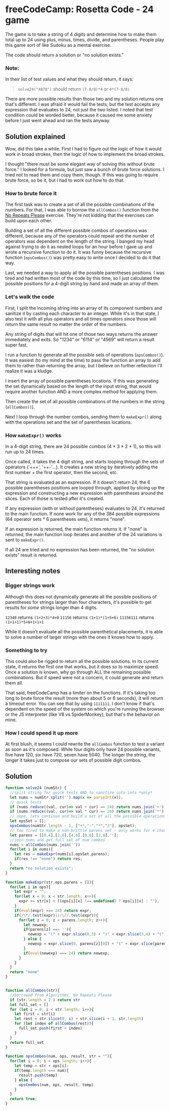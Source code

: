 # freeCodeCamp: Rosetta Code - 24 game

The game is to take a string of 4 digits and determine how to make them total up to 24 using plus, minus, times, divide, and parentheses. People play this game sort of like Sudoku as a mental exercise.

The code should return a solution or "no solution exists."

### Note:

In their list of test values and what they should return, it says:

> `solve24("4878")` should return `(7-8/8)*4` or `4*(7-8/8)`

There are more possible results than those two and my solution returns one that's different. I was afraid it would fail the tests, but the test accepts any expression that evaluates to 24, not just the two listed. I noted that test condition could be worded better, because it caused me some anxiety before I just went ahead and ran the tests anyway.

## Solution explained

Wow, did this take a while. First I had to figure out the logic of how it would work in broad strokes, then the logic of how to implement the broad strokes.

I thought "there must be some elegant way of solving this without brute force." I looked for a formula, but just saw a bunch of brute force solutions. I tried not to read them and copy them, though. If this was going to require brute force, so be it, but I had to work out how to do that.

### How to brute force it

The first task was to create a set of all the possible combinations of the numbers. For that, I was able to borrow the `allCombos()` function from the [No Repeats Please](../Algorithms%20-%20No%20Repeats%20Please) exercise. They're not kidding that the exercises can build upon each other. 

Building a set of all the different possible combos of operations was different, because any of the operators could repeat and the number of operators was dependent on the length of the string. I banged my head against trying to do it as nested loops for an hour before I gave up and wrote a recursive function to do it. It was funny because the recursive function (`opsCombos()`) was pretty easy to write once I decided to do it that way.

Last, we needed a way to apply all the possible parentheses positions. I was tired and had written most of the code by this time, so I just calculated the possible positions for a 4-digit string by hand and made an array of them.

### Let's walk the code

First, I split the incoming string into an array of its component numbers and sanitize it by casting each character to an integer. While it's in that state, I also test it with all plus operators and all times operators since those will return the same result no matter the order of the numbers.

Any string of digits that will hit one of those two ways returns the answer immediately and exits. So "1234" or "6114" or "4569" will return a result super fast.

I run a function to generate all the possible sets of operations (`opsCombos()`). It was easiest (to my mind at the time) to pass the function an array to add them to rather than returning the array, but I believe on further reflection I'll realize it was a kludge.

I insert the array of possible parentheses locations. If this was generating the set dynamically based on the length of the input string, that would require another function AND a more complex method for applying them. 

Then create the set of all possible combinations of the numbers in the string (`allCombos()`).

Next I loop through the number combos, sending them to `makeExpr()` along with the operations set and the set of parentheses locations.

### How `makeExpr()` works

In a 4-digit string, there are 24 possible combos (4 * 3 * 2 * 1), so this will run up to 24 times.

Once called, it takes the 4 digit string, and starts looping through the sets of operators ('+++', '++-'...). It creates a new string by iteratively adding the first number + the first operator, then the second, etc.

That string is evaluated as an expression. If it doesn't return 24, the 6 possible parentheses positions are looped through, applied by slicing up the expression and constructing a new expression with parentheses around the slices. Each of those is tested after it's created.

If any expression (with or without parentheses) evaluates to 24, it's returned to the main function. If none work for any of the 384 possible expressions (64 operator sets * 6 parentheses sets), it returns "none".

If an expression is returned, the main function returns it. If "none" is returned, the main function loop iterates and another of the 24 variations is sent to `makeExpr()`.

If all 24 are tried and no expression has been returned, the "no solution exists" result is returned.

## Interesting notes

### Bigger strings work

Although this does not dynamically generate all the possible positions of parentheses for strings larger than four characters, it's possible to get results for *some* strings longer than 4 digits.

`12340` returns `(1+2+3)*4+0`
`11156` returns `(1+1)*(1+5+6)`
`11156111` returns `(1+1+1)*5+6+1+1+1`

While it doesn't evaluate all the possible parenthetical placements, it is able to solve a number of larger strings with the ones it knows how to apply.

### Something to try

This could also be rigged to return all the possible solutions. In its current state, it returns the first one that works, but it does so to maximize speed. Once a solution is known, why go through ALL the remaining possible combinations. But if speed were not a concern, it could generate and return them all.

That said, freeCodeCamp has a limiter on the functions. If it's taking too long to brute force the result (more than about 5 or 6 seconds), it will return a timeout error. You can see that by using `1111111`. I don't know if that's dependent on the speed of the system on which you're running the browser or the JS interpreter (like V8 vs SpiderMonkey), but that's the behavior on mine.

### How I could speed it up more

At first blush, it seems I could rewrite the `allCombos` function to test a variant as soon as it's composed. While four digits only have 24 possible variants, five have 120, six have 720, seven have 5040. The longer the string, the longer it takes just to compose our sets of possible digit combos.

## Solution

```javascript
function solve24 (numStr) {
  //split string for quick tests AND to sanitize into ints *only*
  let nums = numStr.split('').map(x => parseInt(x));
  // quick tests
  if (nums.reduce((val, cur)=> val + cur) == 24) return nums.join('+');
  if (nums.reduce((val, cur)=> val * cur) == 24) return nums.join('*');
  // nope, lets continue and build a set of all the possible operations
  let opsSet = [];
  opsCombos(numStr.length - 1, ["+","-","*","/"], opsSet);
  // too tired to make a non-brittle parens set - only works for 4 char num strings
  let parens = [[0,4],[2,6],[4,8],[0,6],[2,8],''];
  //join nums and get full set of num combos
  nums = allCombos(nums.join(''))
  for(let i in nums){
    let res = makeExpr(nums[i],opsSet,parens);
    if(res !== "none") return res;
  }
  return "no solution exists";
}

function makeExpr(str,ops,parens = []){
  for(let i in ops){
    let expr = "";
    for(let x = 0; x < str.length; x++){
      expr += str[x] + ((ops[i][x] !== undefined) ? ops[i][x] : "");
    }
    if(eval(expr) === 24) return expr;
    if(/\*/.test(expr)||/\//.test(expr)){
      for(let z = 0; z < parens.length; z++){
        let newexp;
        if(parens[z] === ''){
          newexp = "(" + expr.slice(0,3) + ")" + expr.slice(3,4) + "(" + expr.slice(4) + ")";
        } else {
          newexp = expr.slice(0, parens[z][0]) + "(" + expr.slice(parens[z][0], parens[z][1]-1) + ")" + expr.slice(parens[z][1]-1);
        }
        if(eval(newexp) === 24) return newexp;
      }
    }
  }
  return "none"
}


function allCombos(str){
  //borrowed from Algorithms: No Repeats Please
  if (str.length < 2 ) return str
  let full_set = [] 
  for (let i = 0; i < str.length; i++){
    let first = str[i]
    let rest = str.slice(0, i) + str.slice(i + 1, str.length)
    for (let index of allCombos(rest)){
      full_set.push(first + index) 
    }
  }
  return full_set
}

function opsCombos(num, ops, result, str = ""){
  for(let i = 0; i < ops.length; i++){
    let temp = str + ops[i];
    if(temp.length === num){
      result.push(temp)
    } else {
      opsCombos(num, ops, result, temp)
    }
  }
  return true;
}
```
